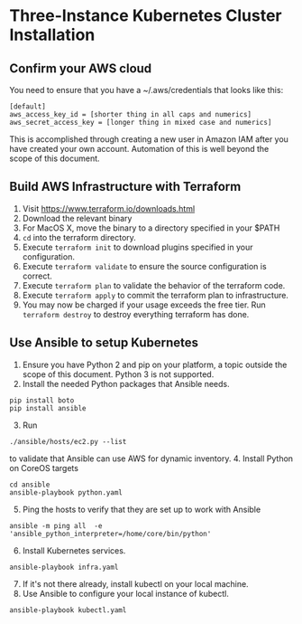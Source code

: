 # Three-Instance Kubernetes Cluster Installation 

## Confirm your AWS cloud

You need to ensure that you have a ~/.aws/credentials that looks like this:
```
[default]
aws_access_key_id = [shorter thing in all caps and numerics]
aws_secret_access_key = [longer thing in mixed case and numerics]
```

This is accomplished through creating a new user in Amazon IAM after you have created your own account.  Automation of this is well beyond the scope of this document.

## Build AWS Infrastructure with Terraform

1. Visit https://www.terraform.io/downloads.html
2. Download the relevant binary
3. For MacOS X, move the binary to a directory specified in your $PATH
4. `cd` into the terraform directory.
5. Execute `terraform init` to download plugins specified in your configuration.
6. Execute `terraform validate` to ensure the source configuration is correct.
7. Execute `terraform plan` to validate the behavior of the terraform code.
8. Execute `terraform apply` to commit the terraform plan to infrastructure. 
9. You may now be charged if your usage exceeds the free tier.  Run `terraform destroy` to destroy everything terraform has done.

## Use Ansible to setup Kubernetes

1. Ensure you have Python 2 and pip on your platform, a topic outside the scope of this document.  Python 3 is not supported.  
2. Install the needed Python packages that Ansible needs.
```
pip install boto
pip install ansible
```
3. Run
```
./ansible/hosts/ec2.py --list
```
to validate that Ansible can use AWS for dynamic inventory.
4. Install Python on CoreOS targets
```
cd ansible 
ansible-playbook python.yaml
```
5. Ping the hosts to verify that they are set up to work with Ansible
```
ansible -m ping all  -e 'ansible_python_interpreter=/home/core/bin/python'
```
6. Install Kubernetes services.
```
ansible-playbook infra.yaml
```
7. If it's not there already, install kubectl on your local machine.
8. Use Ansible to configure your local instance of kubectl.
```
ansible-playbook kubectl.yaml
```
